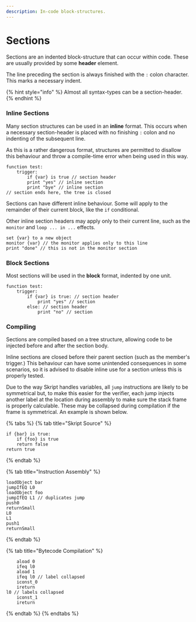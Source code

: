 ```yaml
---
description: In-code block-structures.
---
```


# Sections

Sections are an indented block-structure that can occur within code. These are usually provided by some **header** element.

The line preceding the section is always finished with the `:` colon character. This marks a necessary indent.

{% hint style="info" %}
Almost all syntax-types can be a section-header.
{% endhint %}

### Inline Sections

Many section structures can be used in an **inline** format. This occurs when a necessary section-header is placed with no finishing `:` colon and no indenting of the subsequent line.

As this is a rather dangerous format, structures are permitted to disallow this behaviour and throw a compile-time error when being used in this way.

```clike
function test:
    trigger:
        if {var} is true // section header
        print "yes" // inline section
        print "bye" // inline section
// section ends here, the tree is closed
```

Sections can have different inline behaviour. Some will apply to the remainder of their current block, like the `if` conditional.

Other inline section headers may apply only to their current line, such as the `monitor` and `loop ... in ...` effects.

```clike
set {var} to a new object
monitor {var} // the monitor applies only to this line
print "done" // this is not in the monitor section
```

### Block Sections

Most sections will be used in the **block** format, indented by one unit.

```clike
function test:
    trigger:
        if {var} is true: // section header
            print "yes" // section
        else: // section header
            print "no" // section
```

### Compiling

Sections are compiled based on a tree structure, allowing code to be injected before and after the section body.

Inline sections are closed before their parent section (such as the member's trigger.) This behaviour can have some unintended consequences in some scenarios, so it is advised to disable inline use for a section unless this is properly tested.

Due to the way Skript handles variables, all `jump` instructions are likely to be symmetrical but, to make this easier for the verifier, each jump injects another label at the location during assembly to make sure the stack frame is properly calculable. These may be collapsed during compilation if the frame is symmetrical. An example is shown below.

{% tabs %}
{% tab title="Skript Source" %}
```clike
if {bar} is true:
    if {foo} is true
    return false
return true
```
{% endtab %}

{% tab title="Instruction Assembly" %}
```clike
loadObject bar
jumpIfEQ L0
loadObject foo
jumpIfEQ L1 // duplicates jump
push0
returnSmall
L0
L1
push1
returnSmall
```
{% endtab %}

{% tab title="Bytecode Compilation" %}
```clike
    aload 0
    ifeq l0
    aload 1
    ifeq l0 // label collapsed
    iconst_0
    ireturn
l0 // labels collapsed
    iconst_1
    ireturn
```
{% endtab %}
{% endtabs %}

